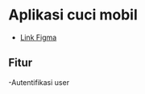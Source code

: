 # Aplikasi cuci mobil

- [Link Figma](https://www.figma.com/file/Z411J0TUtmAfvk0OutPWh0/car-wash?node-id=0%3A1)
## Fitur
-Autentifikasi user
